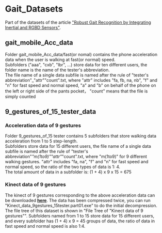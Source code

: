 # Gait_Datasets
Part of the datasets of the  article ["Robust Gait Recognition by Integrating Inertial and RGBD Sensors"](http://ieeexplore.ieee.org/document/7888946/).  
## gait_mobile_Acc_data
Folder gait_mobile_Acc_data/fast(or nomal) contains the phone acceleration data when the user is walking at fast(or normal) speed.   
Subfolders ("aaa", "cxb", "lbr", ...) store data for ten different users, the folder name is the name of the tester's abbreviation.   
The file name of a single data subfile is named after the rule of "tester's abbreviation"_"attr""count".txt, where "attr" includes "fa, fb, na, nb", "f" and "n" for fast speed and normal speed, "a" and "b" on behalf of the phone on the left or right side of the pants pocket， "count" means that the file is simply counted
## 9_gestures_of_15_tester_data
### Acceleration data of 9 gestures
Folder 9_gestures_of_15 tester contains 5 subfolders that store walking data acceleration from 1 to 5 step-length.  
Subfolders store data for 15 different users, the file name of a single data subfile is named after the rule of "tester's abbreviation"_"m(1to9)""attr"_"count".txt, where "m(1to9)" for 9 different walking gestures. "attr" includes "fa, na", "f" and "n" for fast speed and normal speed, so the ratio of the two types of data is 1: 4.  
The total amount of data in a subfolder is: (1 + 4) x 9 x 15 = 675
### Kinect data of 9 gestures
The kinect of 9 gestures corresponding to the above acceleration data can be downloaded [**here**](https://pan.baidu.com/s/1hszgWJE). The data has been compressed twice,  you can run "Kinect_data_9gestures_15tester.part01.exe" to do the initial decompression.  
The file tree of this dataset is shown in "File Tree of "Kinect data of 9 gestures"". Subfolders named from 1 to 15 store data for 15 different users, and every subfolder has (1 + 4) x 9 = 45 groups of data, the ratio of data in fast speed and normal speed is also 1:4.
